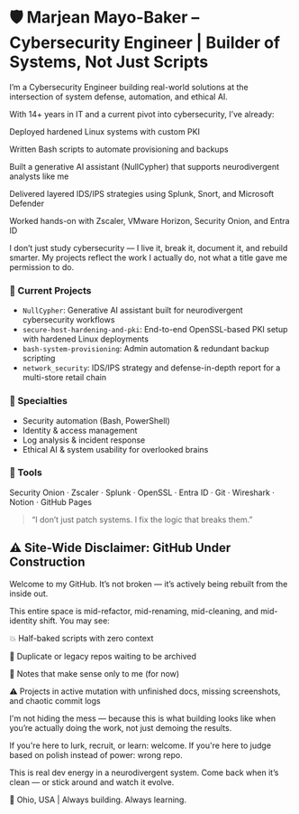 # 🛡️ Marjean Mayo-Baker – Cybersecurity Engineer | Builder of Systems, Not Just Scripts

I’m a Cybersecurity Engineer building real-world solutions at the intersection of system defense, automation, and ethical AI.

With 14+ years in IT and a current pivot into cybersecurity, I’ve already:

Deployed hardened Linux systems with custom PKI

Written Bash scripts to automate provisioning and backups

Built a generative AI assistant (NullCypher) that supports neurodivergent analysts like me

Delivered layered IDS/IPS strategies using Splunk, Snort, and Microsoft Defender

Worked hands-on with Zscaler, VMware Horizon, Security Onion, and Entra ID

I don’t just study cybersecurity — I live it, break it, document it, and rebuild smarter. My projects reflect the work I actually do, not what a title gave me permission to do.
### 🔧 Current Projects
- `NullCypher`: Generative AI assistant built for neurodivergent cybersecurity workflows
- `secure-host-hardening-and-pki`: End-to-end OpenSSL-based PKI setup with hardened Linux deployments
- `bash-system-provisioning`: Admin automation & redundant backup scripting
- `network_security`: IDS/IPS strategy and defense-in-depth report for a multi-store retail chain

### 🧠 Specialties
- Security automation (Bash, PowerShell)
- Identity & access management
- Log analysis & incident response
- Ethical AI & system usability for overlooked brains

### 🧰 Tools
Security Onion · Zscaler · Splunk · OpenSSL · Entra ID · Git · Wireshark · Notion · GitHub Pages

> “I don’t just patch systems. I fix the logic that breaks them.”

##  ⚠️ Site-Wide Disclaimer: GitHub Under Construction
Welcome to my GitHub.
It’s not broken — it’s actively being rebuilt from the inside out.

This entire space is mid-refactor, mid-renaming, mid-cleaning, and mid-identity shift. You may see:

💥 Half-baked scripts with zero context

🔁 Duplicate or legacy repos waiting to be archived

🧠 Notes that make sense only to me (for now)

⚠️ Projects in active mutation with unfinished docs, missing screenshots, and chaotic commit logs

I'm not hiding the mess — because this is what building looks like when you’re actually doing the work, not just demoing the results.

If you're here to lurk, recruit, or learn: welcome.
If you're here to judge based on polish instead of power: wrong repo.

This is real dev energy in a neurodivergent system. Come back when it’s clean — or stick around and watch it evolve.

📍 Ohio, USA | Always building. Always learning.
